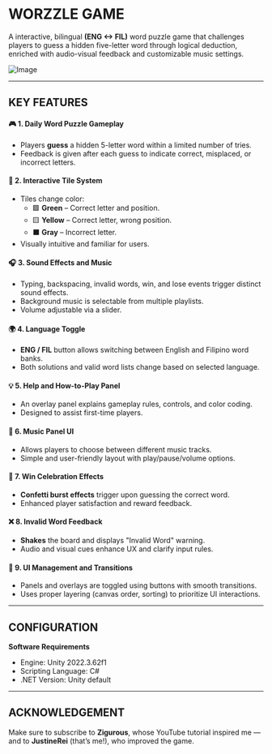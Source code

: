 # WORZZLE GAME

 A interactive, bilingual **(ENG <-> FIL)** word puzzle game that challenges players to guess a hidden five-letter word through logical deduction, enriched with audio-visual feedback and customizable music settings. 
 
![Image](https://github.com/user-attachments/assets/a1924524-b25d-4693-89ef-72b6e5789d61)

---

 ## KEY FEATURES
#### 🎮 1. Daily Word Puzzle Gameplay
 - Players **guess** a hidden 5-letter word within a limited number of tries.
 - Feedback is given after each guess to indicate correct, misplaced, or incorrect letters.
 #### 🎨 2. Interactive Tile System
 - Tiles change color:
    - 🟩 **Green** – Correct letter and position.
    - 🟨 **Yellow** – Correct letter, wrong position.
    - ⬛ **Gray** – Incorrect letter.
 - Visually intuitive and familiar for users. 
 #### 🎧 3. Sound Effects and Music
 - Typing, backspacing, invalid words, win, and lose events trigger distinct sound effects.
 - Background music is selectable from multiple playlists.
 - Volume adjustable via a slider.
 #### 🌍 4. Language Toggle
 - **ENG / FIL** button allows switching between English and Filipino word banks.
 - Both solutions and valid word lists change based on selected language.
 #### 💡 5. Help and How-to-Play Panel
 - An overlay panel explains gameplay rules, controls, and color coding.
 - Designed to assist first-time players.
 #### 🎵  6. Music Panel UI
 - Allows players to choose between different music tracks.
 - Simple and user-friendly layout with play/pause/volume options.
 #### 🎉  7. Win Celebration Effects
 - **Confetti burst effects** trigger upon guessing the correct word.
 - Enhanced player satisfaction and reward feedback.
 #### ❌ 8. Invalid Word Feedback
 - **Shakes** the board and displays "Invalid Word" warning.
 - Audio and visual cues enhance UX and clarify input rules.
 #### 🧩 9. UI Management and Transitions
 - Panels and overlays are toggled using buttons with smooth transitions.
 - Uses proper layering (canvas order, sorting) to prioritize UI interactions.

---

## CONFIGURATION
**Software Requirements**
 - Engine: Unity 2022.3.62f1
 - Scripting Language: C#
 - .NET Version: Unity default
 
---

## ACKNOWLEDGEMENT
Make sure to subscribe to **Zigurous**, whose YouTube tutorial inspired me — and to **JustineRei** (that’s me!), who improved the game.


